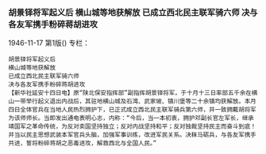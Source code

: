 ### 胡景铎将军起义后  横山城等地获解放  已成立西北民主联军骑六师  决与各友军携手粉碎蒋胡进攻

1946-11-17
第1版()
专栏：

    胡景铎将军起义后
    横山城等地获解放
    已成立西北民主联军骑六师
    决与各友军携手粉碎蒋胡进攻
    【新华社延安十四日电】原“陕北保安指挥部”副指挥胡景铎将军，于十月十三日率部五千余在横山一带举行起义退出内战后，其驻地横山城及石湾、武家坡、镇川堡等二十余镇均获解放。本月四日全体官兵在当地人民热烈拥护下，已正式成立西北民主联军骑兵第六师，并一致拥戴胡将军为该师师长。当即发出通电表明心志，内称：“今后，当一本初衷，拥护邓副长官左军长，继承靖国军之革命传统，为反对卖国坚持独立；反对内战坚持和平；反对独裁坚持民主而奋斗到底！并当以民主思想武装本军官兵头脑，加强军事训练，改进军民关系。决秣马砺兵，与各友军携手共进，誓将粉碎蒋胡之恶毒进攻，解救西北与全国人民。”
